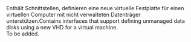 <Namespace Name="Microsoft.Azure.Management.Compute.Fluent.VirtualMachineUnmanagedDataDisk.DefinitionWithNewVhd">
  <Docs>
    <summary><span data-ttu-id="818ca-101">Enthält Schnittstellen, definieren eine neue virtuelle Festplatte für einen virtuellen Computer mit nicht verwalteten Datenträger unterstützen.</span><span class="sxs-lookup"><span data-stu-id="818ca-101">Contains interfaces that support defining unmanaged data disks using a new VHD for a virtual machine.</span></span></summary> 
    <remarks>To be added.</remarks>
  </Docs>
</Namespace>
